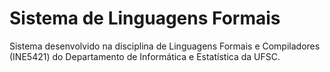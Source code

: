 # Sistema de Linguagens Formais
Sistema desenvolvido na disciplina de Linguagens Formais e Compiladores (INE5421) do Departamento de Informática e Estatística da UFSC.
